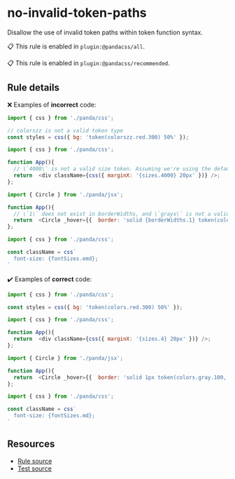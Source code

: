 [//]: # (This file is generated by eslint-docgen. Do not edit it directly.)

# no-invalid-token-paths

Disallow the use of invalid token paths within token function syntax.

📋 This rule is enabled in `plugin:@pandacss/all`.

📋 This rule is enabled in `plugin:@pandacss/recommended`.

## Rule details

❌ Examples of **incorrect** code:
```js
import { css } from './panda/css';

// colorszz is not a valid token type
const styles = css({ bg: 'token(colorszz.red.300) 50%' });

import { css } from './panda/css';

function App(){
  // \`4000\` is not a valid size token. Assuming we're using the default panda presets
  return  <div className={css({ marginX: '{sizes.4000} 20px' })} />;
};

import { Circle } from './panda/jsx';

function App(){
  // \`1\` does not exist in borderWidths, and \`grays\` is not a valid color token. Assuming we're using the default panda presets
  return  <Circle _hover={{  border: 'solid {borderWidths.1} token(colors.grays.100, #F3F4F6)' }} />;
};

import { css } from './panda/css';

const className = css`
  font-size: {fontSizes.emd};
`
```

✔️ Examples of **correct** code:
```js
import { css } from './panda/css';

const styles = css({ bg: 'token(colors.red.300) 50%' });

import { css } from './panda/css';

function App(){
  return  <div className={css({ marginX: '{sizes.4} 20px' })} />;
};

import { Circle } from './panda/jsx';

function App(){
  return  <Circle _hover={{  border: 'solid 1px token(colors.gray.100, #F3F4F6)' }} />;
};

import { css } from './panda/css';

const className = css`
  font-size: {fontSizes.md};
`
```

## Resources

* [Rule source](/plugin/src/rules/no-invalid-token-paths.ts)
* [Test source](/tests/no-invalid-token-paths.test.ts)
